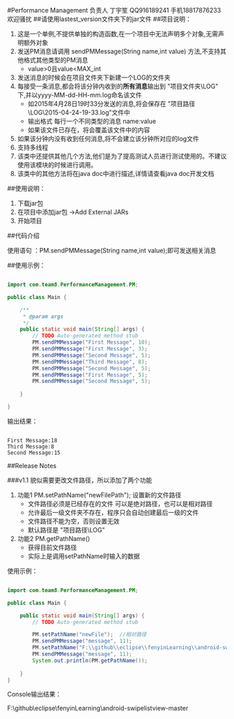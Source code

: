 #Performance Management
负责人 丁宇笙 QQ916189241  手机18817876233 欢迎骚扰
##请使用lastest_version文件夹下的jar文件
##项目说明：

1. 这是一个单例,不提供单独的构造函数,在一个项目中无法声明多个对象,无需声明额外对象
2. 发送PM消息请调用  sendPMMessage(String name,int value) 方法,不支持其他格式其他类型的PM消息
    * value>0且value<MAX_int
3. 发送消息的时候会在项目文件夹下新建一个LOG的文件夹
4. 每接受一条消息,都会将该分钟内收到的**所有消息**输出到 "项目文件夹\LOG" 下,并以yyyy-MM-dd-HH-mm.log命名该文件
    * 如2015年4月28日19时33分发送的消息,将会保存在  "项目路径\LOG\2015-04-24-19-33.log"文件中
    * 输出格式  每行一个不同类型的消息    name:value
    * 如果该文件已存在，将会覆盖该文件中的内容
5. 如果该分钟内没有收到任何消息,将不会建立该分钟所对应的log文件
6. 支持多线程
7. 该类中还提供其他几个方法,他们是为了提高测试人员进行测试使用的。不建议使用该模块的时候进行调用。
8. 该类中的其他方法将在java doc中进行描述,详情请查看java doc开发文档

##使用说明：

1. 下载jar包
2. 在项目中添加jar包 ->Add External JARs
3. 开始项目

##代码介绍

使用语句 ：PM.sendPMMessage(String name,int value);即可发送相关消息


##使用示例：

``` java

import com.team8.PerformanceManagement.PM;

public class Main {

	/**
	 * @param args
	 */
	public static void main(String[] args) {
		// TODO Auto-generated method stub
		PM.sendPMMessage("First Message", 10);
		PM.sendPMMessage("First Message", 3);
		PM.sendPMMessage("Second Message", 5);
		PM.sendPMMessage("Third Message", 8);
		PM.sendPMMessage("Second Message", 5);
		PM.sendPMMessage("First Message", 5);
		PM.sendPMMessage("Second Message", 5);
		
	}

}

```

输出结果：

```

First Message:18
Third Message:8
Second Message:15

```



##Release Notes

###v1.1
貌似需要更改文件路径，所以添加了两个功能
1. 功能1 PM.setPathName("newFilePath"); 设置新的文件路径
	* 文件路径必须是已经存在的文件 可以是绝对路径，也可以是相对路径
	* 允许最后一级文件夹不存在，程序只会自动创建最后一级的文件
	* 文件路径不能为空，否则设置无效
	* 默认路径是    "项目路径\LOG\"
2. 功能2 PM.getPathName()
	* 获得目前文件路径
	* 实际上是调用setPathName时输入的数据
	
使用示例：

``` java

import com.team8.PerformanceManagement.PM;

public class Main {

	public static void main(String[] args) {
		// TODO Auto-generated method stub

		PM.setPathName("newFile");  //相对路径
		PM.sendPMMessage("message", 11);   
		PM.setPathName("F:\\github\\eclipse\\fenyinLearning\\android-swipelistview-master");   //绝对路径
		PM.sendPMMessage("message", 11);
		System.out.println(PM.getPathName());
		
	}
}

```


Console输出结果：

F:\github\eclipse\fenyinLearning\android-swipelistview-master


